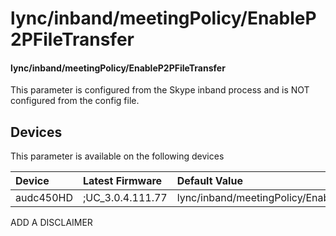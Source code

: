 ﻿---
description: lync/inband/meetingPolicy/EnableP2PFileTransfer
search:
    keywords: ['lync','inband','meetingPolicy','EnableP2PFileTransfer']
---

# lync/inband/meetingPolicy/EnableP2PFileTransfer

#### lync/inband/meetingPolicy/EnableP2PFileTransfer

This parameter is configured from the Skype inband process and is NOT configured from the config file.



## Devices
This parameter is available on the following devices

| Device | Latest Firmware | Default Value |
|:---|:---|:---|
| audc450HD | ;UC_3.0.4.111.77 | lync/inband/meetingPolicy/EnableP2PFileTransfer=0 

ADD A DISCLAIMER
